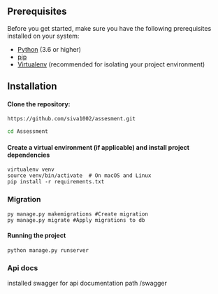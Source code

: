 ## Prerequisites

Before you get started, make sure you have the following prerequisites installed on your system:

- [Python](https://www.python.org/) (3.6 or higher)
- [pip](https://pypi.org/project/pip/)
- [Virtualenv](https://pypi.org/project/virtualenv/) (recommended for isolating your project environment)

## Installation

  #### Clone the repository:

   ```bash
   https://github.com/siva1002/assesment.git

  cd Assessment
  ```
#### Create a virtual environment (if applicable) and install project dependencies

```shell
virtualenv venv
source venv/bin/activate  # On macOS and Linux
pip install -r requirements.txt
```
### Migration
```shell
py manage.py makemigrations #Create migration
py manage.py migrate #Apply migrations to db
```

#### Running the project
```shell
python manage.py runserver
```

### Api docs

installed swagger for api documentation 
path <host>/swagger
